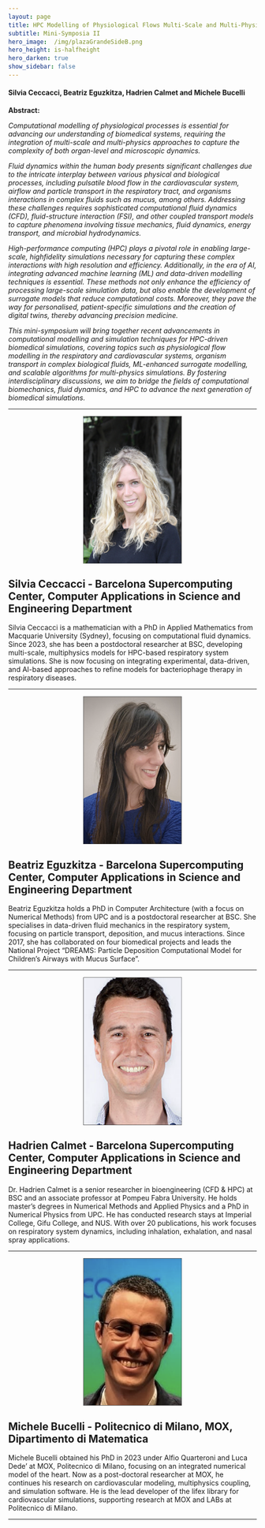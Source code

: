 ```yaml
---
layout: page
title: HPC Modelling of Physiological Flows Multi-Scale and Multi-Physics Simulations in Biomedicine
subtitle: Mini-Symposia II
hero_image:  /img/plazaGrandeSideB.png
hero_height: is-halfheight
hero_darken: true
show_sidebar: false
---
```


#### Silvia Ceccacci, Beatriz Eguzkitza, Hadrien Calmet and Michele Bucelli

**Abstract:**

*Computational modelling of physiological processes is essential for advancing our understanding of biomedical systems, requiring the integration of multi-scale and multi-physics approaches to capture the complexity of both organ-level and microscopic dynamics.*

*Fluid dynamics within the human body presents significant challenges due to the intricate interplay between various physical and biological processes, including pulsatile blood flow in the cardiovascular system, airflow and particle transport in the respiratory tract, and organisms interactions in complex fluids such as mucus, among others. Addressing these challenges requires sophisticated computational fluid dynamics (CFD), fluid-structure interaction (FSI), and other coupled transport models to capture phenomena involving tissue mechanics, fluid dynamics, energy transport, and microbial hydrodynamics.*

*High-performance computing (HPC) plays a pivotal role in enabling large-scale, highfidelity simulations necessary for capturing these complex interactions with high resolution and efficiency. Additionally, in the era of AI, integrating advanced machine learning (ML) and data-driven modelling techniques is essential. These methods not only enhance the efficiency of processing large-scale simulation data, but also enable the development of surrogate models that reduce computational costs. Moreover, they pave the way for personalised, patient-specific simulations and the creation of digital twins, thereby advancing precision medicine.*

*This mini-symposium will bring together recent advancements in computational modelling and simulation techniques for HPC-driven biomedical simulations, covering topics such as physiological flow modelling in the respiratory and cardiovascular systems, organism transport in complex biological fluids, ML-enhanced surrogate modelling, and scalable algorithms for multi-physics simulations. By fostering interdisciplinary discussions, we aim to bridge the fields of computational biomechanics, fluid dynamics, and HPC to advance the next generation of biomedical simulations.*

---

<img loading="lazy" src="/img/silvia.png" alt="organizer" style="width: 200px; height: auto; display: block; margin: 0 auto"/>

## Silvia Ceccacci - Barcelona Supercomputing Center, Computer Applications in Science and Engineering Department

Silvia Ceccacci is a mathematician with a PhD in Applied Mathematics from Macquarie University (Sydney), focusing on computational fluid dynamics. Since 2023, she has been a postdoctoral researcher at BSC, developing multi-scale, multiphysics models for HPC-based respiratory system simulations. She is now focusing on integrating experimental, data-driven, and AI-based approaches to refine models for bacteriophage therapy in respiratory diseases.

---

<img loading="lazy" src="/img/beatriz.png" alt="organizer" style="width: 200px; height: auto; display: block; margin: 0 auto"/>

## Beatriz Eguzkitza - Barcelona Supercomputing Center, Computer Applications in Science and Engineering Department

Beatriz Eguzkitza holds a PhD in Computer Architecture (with a focus on Numerical Methods) from UPC and is a postdoctoral researcher at BSC. She specialises in data-driven fluid mechanics in the respiratory system, focusing on particle transport, deposition, and mucus interactions. Since 2017, she has collaborated on four biomedical projects and leads the National Project “DREAMS: Particle Deposition Computational Model for Children’s Airways with Mucus Surface”.

---

<img loading="lazy" src="/img/hadrien.png" alt="organizer" style="width: 200px; height: auto; display: block; margin: 0 auto"/>

## Hadrien Calmet - Barcelona Supercomputing Center, Computer Applications in Science and Engineering Department

Dr. Hadrien Calmet is a senior researcher in bioengineering (CFD & HPC) at BSC and an associate professor at Pompeu Fabra University. He holds master’s degrees in Numerical Methods and Applied Physics and a PhD in Numerical Physics from UPC. He has conducted research stays at Imperial College, Gifu College, and NUS. With over 20 publications, his work focuses on respiratory system dynamics, including inhalation, exhalation, and nasal spray applications.

---

<img loading="lazy" src="/img/michele.png" alt="organizer" style="width: 200px; height: auto; display: block; margin: 0 auto"/>

## Michele Bucelli - Politecnico di Milano, MOX, Dipartimento di Matematica

Michele Bucelli obtained his PhD in 2023 under Alfio Quarteroni and Luca Dede’ at MOX, Politecnico di Milano, focusing on an integrated numerical model of the heart. Now as a post-doctoral researcher at MOX, he continues his research on cardiovascular modeling, multiphysics coupling, and simulation software. He is the lead developer of the lifex library for cardiovascular simulations, supporting research at MOX and LABs at Politecnico di Milano.

---
